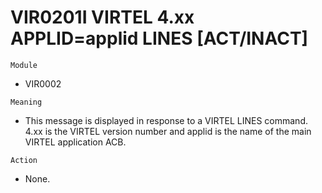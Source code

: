 # VIR0201I VIRTEL 4.xx APPLID=applid LINES [ACT/INACT]

`Module`
- VIR0002

`Meaning`
- This message is displayed in response to a VIRTEL LINES command. 4.xx is the VIRTEL version number and applid is the name of the main VIRTEL application ACB.

`Action`
- None.
